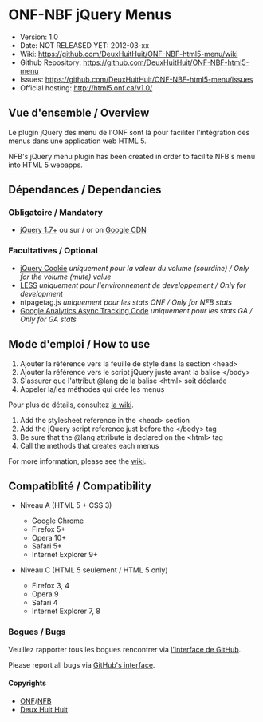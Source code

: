 # ONF-NBF jQuery Menus #

- Version: 1.0
- Date: NOT RELEASED YET: 2012-03-xx
- Wiki: <https://github.com/DeuxHuitHuit/ONF-NBF-html5-menu/wiki>
- Github Repository: <https://github.com/DeuxHuitHuit/ONF-NBF-html5-menu>
- Issues: <https://github.com/DeuxHuitHuit/ONF-NBF-html5-menu/issues>
- Official hosting: <http://html5.onf.ca/v1.0/>

## Vue d'ensemble / Overview

Le plugin jQuery des menu de l'ONF sont là pour faciliter l'intégration des menus dans une application web HTML 5.

NFB's jQuery menu plugin has been created in order to facilite NFB's menu into HTML 5 webapps.

## Dépendances / Dependancies
### Obligatoire / Mandatory

- [jQuery 1.7+](http://code.jquery.com/jquery-latest.min.js) ou sur / or on [Google CDN](//ajax.googleapis.com/ajax/libs/jquery/1.7.1/jquery.min.js)

### Facultatives / Optional

- [jQuery Cookie](https://github.com/carhartl/jquery-cookie) *uniquement pour la valeur du volume (sourdine) / Only for the volume (mute) value*
- [LESS](http://lesscss.org/) *uniquement pour l'environnement de developpement / Only for development*
- ntpagetag.js *uniquement pour les stats ONF / Only for NFB stats*
- [Google Analytics Async Tracking Code](http://www.google.com/analytics/) *uniquement pour les stats GA / Only for GA stats* 

## Mode d'emploi / How to use

1. Ajouter la référence vers la feuille de style dans la section \<head\>
2. Ajouter la référence vers le script jQuery juste avant la balise \</body\>
3. S'assurer que l'attribut @lang de la balise \<html\> soit déclarée
4. Appeler la/les méthodes qui crée les menus

Pour plus de détails, consultez [la wiki](https://github.com/DeuxHuitHuit/ONF-NBF-html5-menu/wiki/Doc-FR).

1. Add the stylesheet reference in the \<head\> section
2. Add the jQuery script reference just before the \</body\> tag
3. Be sure that the @lang attribute is declared on the \<html\> tag
4. Call the methods that creates each menus

For more information, please see the [wiki](https://github.com/DeuxHuitHuit/ONF-NBF-html5-menu/wiki).

## Compatiblité / Compatibility

- Niveau A (HTML 5 + CSS 3)

	- Google Chrome
	- Firefox 5+
	- Opera 10+
	- Safari 5+
	- Internet Explorer 9+
	
- Niveau C (HTML 5 seulement / HTML 5 only)

	- Firefox 3, 4
	- Opera 9
	- Safari 4
	- Internet Explorer 7, 8

### Bogues / Bugs

Veuillez rapporter tous les bogues rencontrer via [l'interface de GitHub](https://github.com/DeuxHuitHuit/ONF-NBF-html5-menu/issues/new).

Please report all bugs via [GitHub's interface](https://github.com/DeuxHuitHuit/ONF-NBF-html5-menu/issues/new).

#### Copyrights 

- [ONF](http://www.onf.ca)/[NFB](http://www.nfb.ca)
- [Deux Huit Huit](http://www.deuxhuithuit.com)
